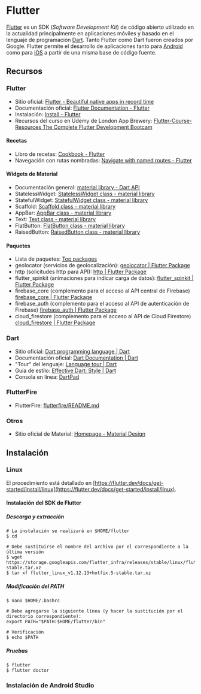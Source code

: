 # Flutter
[Flutter](https://flutter.dev/) es un SDK (_Software Development Kit_) de código abierto utilizado en la actualidad principalmente en aplicaciones móviles y basado en el lenguaje de programación [Dart](https://dart.dev/). Tanto Flutter como Dart fueron creados por Google. Flutter permite el desarrollo de aplicaciones tanto para [Android](https://www.android.com/) como para [iOS](https://www.apple.com/ios/) a partir de una misma base de código fuente.

## Recursos
### Flutter
* Sitio oficial: [Flutter - Beautiful native apps in record time](https://flutter.dev/)
* Documentación oficial: [Flutter Documentation - Flutter](https://flutter.dev/docs)
* Instalación: [Install - Flutter](https://flutter.dev/docs/get-started/install)
* Recursos del curso en Udemy de London App Brewery: [Flutter-Course-Resources The Complete Flutter Development Bootcam](https://github.com/londonappbrewery/Flutter-Course-Resources)

#### Recetas
* Libro de recetas: [Cookbook - Flutter](https://flutter.dev/docs/cookbook)
* Navegación con rutas nombradas: [Navigate with named routes - Flutter](https://flutter.dev/docs/cookbook/navigation/named-routes)

#### Widgets de Material
* Documentación general: [material library - Dart API](https://api.flutter.dev/flutter/material/material-library.html)
* StatelessWidget: [StatelessWidget class - material library](https://api.flutter.dev/flutter/widgets/StatelessWidget-class.html)
* StatefulWidget: [StatefulWidget class - material library](https://api.flutter.dev/flutter/widgets/StatefulWidget-class.html)
* Scaffold: [Scaffold class - material library](https://api.flutter.dev/flutter/material/Scaffold-class.html)
* AppBar: [AppBar class - material library](https://api.flutter.dev/flutter/material/AppBar-class.html)
* Text: [Text class - material library](https://api.flutter.dev/flutter/widgets/Text-class.html)
* FlatButton: [FlatButton class - material library](https://api.flutter.dev/flutter/material/FlatButton-class.html)
* RaisedButton: [RaisedButton class - material library](https://api.flutter.dev/flutter/material/RaisedButton-class.html)

#### Paquetes
* Lista de paquetes: [Top packages](https://pub.dev/packages/)
* geolocator (servicios de geolocalización): [geolocator | Flutter Package](https://pub.dev/packages/geolocator)
* http (solicitudes http para API): [http | Flutter Package](https://pub.dev/packages/http)
* flutter_spinkit (animaciones para indicar carga de datos): [flutter_spinkit | Flutter Package](https://pub.dev/packages/flutter_spinkit)
* firebase_core (complemento para el acceso al API central de Firebase) [firebase_core | Flutter Package](https://pub.dev/packages/firebase_core)
* firebase_auth (complemento para el acceso al API de autenticación de Firebase) [firebase_auth | Flutter Package](https://pub.dev/packages/firebase_auth)
* cloud_firestore (complemento para el acceso al API de Cloud Firestore) [cloud_firestore | Flutter Package](https://pub.dev/packages/cloud_firestore)

### Dart
* Sitio oficial: [Dart programming language | Dart](https://dart.dev/)
* Documentación oficial: [Dart Documentation | Dart](https://dart.dev/guides)
* "Tour" del lenguaje: [Language tour | Dart](https://dart.dev/guides/language/language-tour)
* Guía de estilo: [Effective Dart: Style | Dart](https://dart.dev/guides/language/effective-dart/style)
* Consola en línea: [DartPad](https://dartpad.dartlang.org/)

### FlutterFire
* FlutterFire: [flutterfire/README.md](https://github.com/FirebaseExtended/flutterfire/blob/master/README.md)

### Otros
* Sitio oficial de Material: [Homepage - Material Design](https://material.io/)

## Instalación
### Linux
El procedimiento está detallado en [https://flutter.dev/docs/get-started/install/linux](https://flutter.dev/docs/get-started/install/linux).

#### Instalación del SDK de Flutter ####
##### Descarga y extracción #####
```terminal
# La instalación se realizará en $HOME/flutter
$ cd

# Debe sustituirse el nombre del archivo por el correspondiente a la última versión
$ wget https://storage.googleapis.com/flutter_infra/releases/stable/linux/flutter_linux_v1.12.13+hotfix.5-stable.tar.xz
$ tar xf flutter_linux_v1.12.13+hotfix.5-stable.tar.xz
```

##### Modificación del PATH #####
```terminal
$ nano $HOME/.bashrc

# Debe agregarse la siguiente línea (y hacer la sustitución por el directorio correspondiente):
export PATH="$PATH:$HOME/flutter/bin"

# Verificación
$ echo $PATH
```

##### Pruebas
```terminal
$ flutter
$ flutter doctor
```

### Instalación de Android Studio
